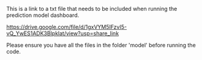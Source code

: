 This is a link to a txt file that needs to be included when running the prediction model dashboard. 

https://drive.google.com/file/d/1gxVYM5IFzvI5-vQ_YwES1ADK3Blpklat/view?usp=share_link

Please ensure you have all the files in the folder 'model' before running the code. 
